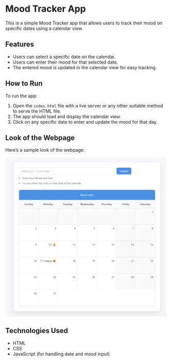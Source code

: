 # Mood Tracker App

This is a simple Mood Tracker app that allows users to track their mood on specific dates using a calendar view.

## Features

- Users can select a specific date on the calendar.
- Users can enter their mood for that selected date.
- The entered mood is updated in the calendar view for easy tracking.

## How to Run

To run the app:

1. Open the `index.html` file with a live server or any other suitable method to serve the HTML file.
2. The app should load and display the calendar view.
3. Click on any specific date to enter and update the mood for that day.

## Look of the Webpage

Here’s a sample look of the webpage:

![Webpage Sample](static/webpage_sample.png)

## Technologies Used

- HTML
- CSS
- JavaScript (for handling date and mood input)
